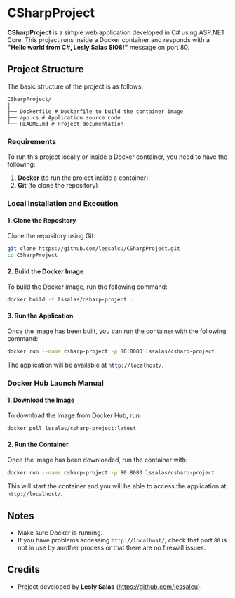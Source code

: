 # CSharpProject

**CSharpProject** is a simple web application developed in C# using ASP.NET Core. This project runs inside a Docker container and responds with a **"Hello world from C#, Lesly Salas SI08!"** message on port 80.

## Project Structure

The basic structure of the project is as follows:

```
CSharpProject/
│
├── Dockerfile # Dockerfile to build the container image
├── app.cs # Application source code
└── README.md # Project documentation
```

### Requirements

To run this project locally or inside a Docker container, you need to have the following:

1. **Docker** (to run the project inside a container)
2. **Git** (to clone the repository)

### Local Installation and Execution

#### 1. Clone the Repository

Clone the repository using Git:

```bash
git clone https://github.com/lessalcu/CSharpProject.git
cd CSharpProject
```

#### 2. Build the Docker Image

To build the Docker image, run the following command:

```bash
docker build -t lssalas/csharp-project .
```

#### 3. Run the Application

Once the image has been built, you can run the container with the following command:

```bash
docker run --name csharp-project -p 80:8080 lssalas/csharp-project
```

The application will be available at `http://localhost/`.

### Docker Hub Launch Manual

#### 1. Download the Image

To download the image from Docker Hub, run:

```bash
docker pull lssalas/csharp-project:latest
```

#### 2. Run the Container

Once the image has been downloaded, run the container with:

```bash
docker run --name csharp-project -p 80:8080 lssalas/csharp-project
```

This will start the container and you will be able to access the application at `http://localhost/`.

## Notes

- Make sure Docker is running.
- If you have problems accessing `http://localhost/`, check that port `80` is not in use by another process or that there are no firewall issues.

## Credits

- Project developed by **Lesly Salas** (https://github.com/lessalcu).